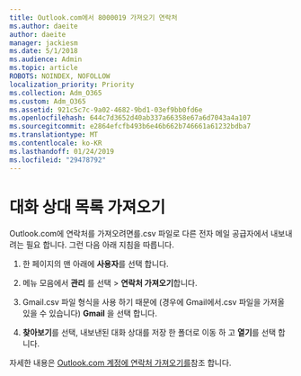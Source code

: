 ```yaml
---
title: Outlook.com에서 8000019 가져오기 연락처
ms.author: daeite
author: daeite
manager: jackiesm
ms.date: 5/1/2018
ms.audience: Admin
ms.topic: article
ROBOTS: NOINDEX, NOFOLLOW
localization_priority: Priority
ms.collection: Adm_O365
ms.custom: Adm_O365
ms.assetid: 921c5c7c-9a02-4682-9bd1-03ef9bb0fd6e
ms.openlocfilehash: 644c7d3652d40ab337a66358e67a6d7043a4a107
ms.sourcegitcommit: e2864efcfb493b6e46b662b746661a61232bdba7
ms.translationtype: MT
ms.contentlocale: ko-KR
ms.lasthandoff: 01/24/2019
ms.locfileid: "29478792"
---
```

# <a name="import-contacts"></a>대화 상대 목록 가져오기

Outlook.com에 연락처를 가져오려면를.csv 파일로 다른 전자 메일 공급자에서 내보내려는 필요 합니다. 그런 다음 아래 지침을 따릅니다.
  
1. 한 페이지의 맨 아래에 **사용자**를 선택 합니다. 
    
2. 메뉴 모음에서 **관리** 를 선택 \> **연락처 가져오기**합니다. 
    
3. Gmail.csv 파일 형식을 사용 하기 때문에 (경우에 Gmail에서.csv 파일을 가져올 있을 수 있습니다) **Gmail** 을 선택 합니다. 
    
4. **찾아보기**를 선택, 내보낸된 대화 상대를 저장 한 폴더로 이동 하 고 **열기**를 선택 합니다. 
    
자세한 내용은 [Outlook.com 계정에 연락처 가져오기를](https://go.microsoft.com/fwlink/p/?linkid=873136)참조 합니다.
  

